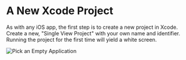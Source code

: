 # A New Xcode Project

As with any iOS app, the first step is to create a new project in Xcode. Create a new, "Single View Project" with your own name and identifier. Running the project for the first time will yield a white screen.

![Pick an Empty Application](images/ios_new_xcode_project_1.png)
